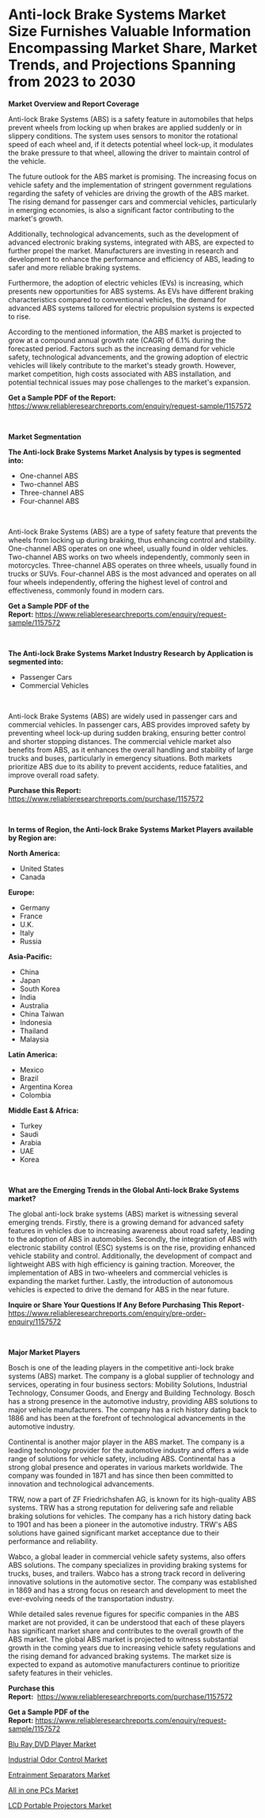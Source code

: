 <p><h1>Anti-lock Brake Systems Market Size Furnishes Valuable Information Encompassing Market Share, Market Trends, and Projections Spanning from 2023 to 2030</h1></p><p><strong>Market Overview and Report Coverage</strong></p>
<p><p>Anti-lock Brake Systems (ABS) is a safety feature in automobiles that helps prevent wheels from locking up when brakes are applied suddenly or in slippery conditions. The system uses sensors to monitor the rotational speed of each wheel and, if it detects potential wheel lock-up, it modulates the brake pressure to that wheel, allowing the driver to maintain control of the vehicle.</p><p>The future outlook for the ABS market is promising. The increasing focus on vehicle safety and the implementation of stringent government regulations regarding the safety of vehicles are driving the growth of the ABS market. The rising demand for passenger cars and commercial vehicles, particularly in emerging economies, is also a significant factor contributing to the market's growth.</p><p>Additionally, technological advancements, such as the development of advanced electronic braking systems, integrated with ABS, are expected to further propel the market. Manufacturers are investing in research and development to enhance the performance and efficiency of ABS, leading to safer and more reliable braking systems.</p><p>Furthermore, the adoption of electric vehicles (EVs) is increasing, which presents new opportunities for ABS systems. As EVs have different braking characteristics compared to conventional vehicles, the demand for advanced ABS systems tailored for electric propulsion systems is expected to rise.</p><p>According to the mentioned information, the ABS market is projected to grow at a compound annual growth rate (CAGR) of 6.1% during the forecasted period. Factors such as the increasing demand for vehicle safety, technological advancements, and the growing adoption of electric vehicles will likely contribute to the market's steady growth. However, market competition, high costs associated with ABS installation, and potential technical issues may pose challenges to the market's expansion.</p></p>
<p><strong>Get a Sample PDF of the Report:</strong> <a href="https://www.reliableresearchreports.com/enquiry/request-sample/1157572">https://www.reliableresearchreports.com/enquiry/request-sample/1157572</a></p>
<p>&nbsp;</p>
<p><strong>Market Segmentation</strong></p>
<p><strong>The Anti-lock Brake Systems Market Analysis by types is segmented into:</strong></p>
<p><ul><li>One-channel ABS</li><li>Two-channel ABS</li><li>Three-channel ABS</li><li>Four-channel ABS</li></ul></p>
<p>&nbsp;</p>
<p><p>Anti-lock Brake Systems (ABS) are a type of safety feature that prevents the wheels from locking up during braking, thus enhancing control and stability. One-channel ABS operates on one wheel, usually found in older vehicles. Two-channel ABS works on two wheels independently, commonly seen in motorcycles. Three-channel ABS operates on three wheels, usually found in trucks or SUVs. Four-channel ABS is the most advanced and operates on all four wheels independently, offering the highest level of control and effectiveness, commonly found in modern cars.</p></p>
<p><strong>Get a Sample PDF of the Report:</strong>&nbsp;<a href="https://www.reliableresearchreports.com/enquiry/request-sample/1157572">https://www.reliableresearchreports.com/enquiry/request-sample/1157572</a></p>
<p>&nbsp;</p>
<p><strong>The Anti-lock Brake Systems Market Industry Research by Application is segmented into:</strong></p>
<p><ul><li>Passenger Cars</li><li>Commercial Vehicles</li></ul></p>
<p>&nbsp;</p>
<p><p>Anti-lock Brake Systems (ABS) are widely used in passenger cars and commercial vehicles. In passenger cars, ABS provides improved safety by preventing wheel lock-up during sudden braking, ensuring better control and shorter stopping distances. The commercial vehicle market also benefits from ABS, as it enhances the overall handling and stability of large trucks and buses, particularly in emergency situations. Both markets prioritize ABS due to its ability to prevent accidents, reduce fatalities, and improve overall road safety.</p></p>
<p><strong>Purchase this Report:</strong>&nbsp; <a href="https://www.reliableresearchreports.com/purchase/1157572">https://www.reliableresearchreports.com/purchase/1157572</a></p>
<p>&nbsp;</p>
<p><strong>In terms of Region, the Anti-lock Brake Systems Market Players available by Region are:</strong></p>
<p>
    <p> <strong> North America: </strong>
        <ul>
            <li>United States</li>
            <li>Canada</li>
        </ul>
        </p> 
    <p> <strong> Europe: </strong>
        <ul>
            <li>Germany</li>
            <li>France</li>
            <li>U.K.</li>
            <li>Italy</li>
            <li>Russia</li>
        </ul>
        </p> 
    <p> <strong> Asia-Pacific: </strong>
        <ul>
            <li>China</li>
            <li>Japan</li>
            <li>South Korea</li>
            <li>India</li>
            <li>Australia</li>
            <li>China Taiwan</li>
            <li>Indonesia</li>
            <li>Thailand</li>
            <li>Malaysia</li>
        </ul>
        </p> 
    <p> <strong> Latin America: </strong>
        <ul>
            <li>Mexico</li>
            <li>Brazil</li>
            <li>Argentina Korea</li>
            <li>Colombia</li>
        </ul>
        </p> 
    <p> <strong> Middle East & Africa: </strong>
        <ul>
            <li>Turkey</li>
            <li>Saudi</li>
            <li>Arabia</li>
            <li>UAE</li>
            <li>Korea</li>
        </ul>
    </p>
    </p>
<p>&nbsp;</p>
<p><strong>What are the Emerging Trends in the Global Anti-lock Brake Systems market?</strong></p>
<p><p>The global anti-lock brake systems (ABS) market is witnessing several emerging trends. Firstly, there is a growing demand for advanced safety features in vehicles due to increasing awareness about road safety, leading to the adoption of ABS in automobiles. Secondly, the integration of ABS with electronic stability control (ESC) systems is on the rise, providing enhanced vehicle stability and control. Additionally, the development of compact and lightweight ABS with high efficiency is gaining traction. Moreover, the implementation of ABS in two-wheelers and commercial vehicles is expanding the market further. Lastly, the introduction of autonomous vehicles is expected to drive the demand for ABS in the near future.</p></p>
<p><strong>Inquire or Share Your Questions If Any Before Purchasing This Report</strong>- <a href="https://www.reliableresearchreports.com/enquiry/pre-order-enquiry/1157572">https://www.reliableresearchreports.com/enquiry/pre-order-enquiry/1157572</a></p>
<p>&nbsp;</p>
<p><strong>Major Market Players</strong></p>
<p><p>Bosch is one of the leading players in the competitive anti-lock brake systems (ABS) market. The company is a global supplier of technology and services, operating in four business sectors: Mobility Solutions, Industrial Technology, Consumer Goods, and Energy and Building Technology. Bosch has a strong presence in the automotive industry, providing ABS solutions to major vehicle manufacturers. The company has a rich history dating back to 1886 and has been at the forefront of technological advancements in the automotive industry. </p><p>Continental is another major player in the ABS market. The company is a leading technology provider for the automotive industry and offers a wide range of solutions for vehicle safety, including ABS. Continental has a strong global presence and operates in various markets worldwide. The company was founded in 1871 and has since then been committed to innovation and technological advancements. </p><p>TRW, now a part of ZF Friedrichshafen AG, is known for its high-quality ABS systems. TRW has a strong reputation for delivering safe and reliable braking solutions for vehicles. The company has a rich history dating back to 1901 and has been a pioneer in the automotive industry. TRW's ABS solutions have gained significant market acceptance due to their performance and reliability.</p><p>Wabco, a global leader in commercial vehicle safety systems, also offers ABS solutions. The company specializes in providing braking systems for trucks, buses, and trailers. Wabco has a strong track record in delivering innovative solutions in the automotive sector. The company was established in 1869 and has a strong focus on research and development to meet the ever-evolving needs of the transportation industry.</p><p>While detailed sales revenue figures for specific companies in the ABS market are not provided, it can be understood that each of these players has significant market share and contributes to the overall growth of the ABS market. The global ABS market is projected to witness substantial growth in the coming years due to increasing vehicle safety regulations and the rising demand for advanced braking systems. The market size is expected to expand as automotive manufacturers continue to prioritize safety features in their vehicles.</p></p>
<p><strong>Purchase this Report:</strong>&nbsp;&nbsp;<a href="https://www.reliableresearchreports.com/purchase/1157572">https://www.reliableresearchreports.com/purchase/1157572</a></p>
<p></p>
<p><strong>Get a Sample PDF of the Report:</strong>&nbsp;<a href="https://www.reliableresearchreports.com/enquiry/request-sample/1157572">https://www.reliableresearchreports.com/enquiry/request-sample/1157572</a></p>
<p><p><a href="https://www.linkedin.com/pulse/blu-ray-dvd-player-market-size-growth-forecast-from-2023-giaje/">Blu Ray DVD Player Market</a></p><p><a href="https://medium.com/@carolclarkson766/industrial-odor-control-market-size-growth-forecast-2023-2030-d4ff9397851a">Industrial Odor Control Market</a></p><p><a href="https://medium.com/@gabriellemcgrath66/entrainment-separators-market-size-growth-forecast-2023-2030-52cd5d5dad09">Entrainment Separators Market</a></p><p><a href="https://www.linkedin.com/pulse/all-one-pcs-market-research-report-provides-thorough-industry-gatlf/">All in one PCs Market</a></p><p><a href="https://www.linkedin.com/pulse/lcd-portable-projectors-market-size-share-amp-trends-analysis-oygme/">LCD Portable Projectors Market</a></p></p>